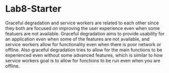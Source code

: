 # Lab8-Starter

Graceful degradation and service workers are related to each other since they both are focused on improving the user experience even when some featuers are not available. Graceful degradation aims to provide usability for an application even when some of the features are not available, and service workers allow for functionality even when there is poor network or offline. Also graceful degradation tries to allow for the main functions to be experienced even without some advanced features, which is similar to how service workers goal is to allow for functions to be run even when you are offline. 